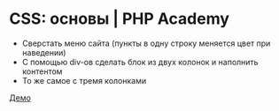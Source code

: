CSS: основы | PHP Academy
=========================

* Cверстать меню сайта (пункты в одну строку меняется цвет при наведении)
* С помощью div-ов сделать блок из двух колонок и наполнить контентом
* То же самое с тремя колонками

[Демо](https://pilotessa.github.io/homework-css/)